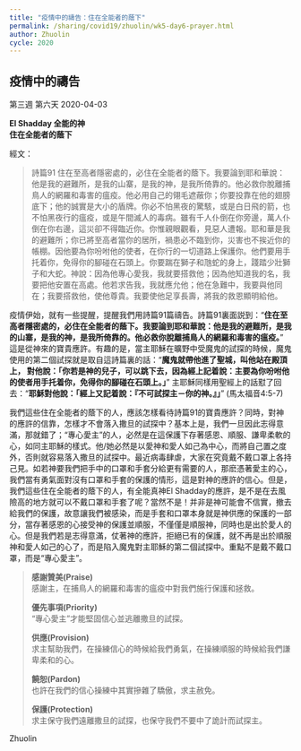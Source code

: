 ```yaml
---
title: "疫情中的禱告：住在全能者的蔭下"
permalink: /sharing/covid19/zhuolin/wk5-day6-prayer.html
author: Zhuolin
cycle: 2020
---
```

## 疫情中的禱告
第三週 第六天 2020-04-03  

**El Shadday 全能的神**  
**住在全能者的蔭下**  

經文：  
> 詩篇91 住在至高者隱密處的，必住在全能者的蔭下。我要論到耶和華說：他是我的避難所，是我的山寨，是我的神，是我所倚靠的。他必救你脫離捕鳥人的網羅和毒害的瘟疫。他必用自己的翎毛遮蔽你；你要投靠在他的翅膀底下；他的誠實是大小的盾牌。你必不怕黑夜的驚駭，或是白日飛的箭，也不怕黑夜行的瘟疫，或是午間滅人的毒病。雖有千人仆倒在你旁邊，萬人仆倒在你右邊，這災卻不得臨近你。你惟親眼觀看，見惡人遭報。耶和華是我的避難所；你已將至高者當你的居所，禍患必不臨到你，災害也不挨近你的帳棚。因他要為你吩咐他的使者，在你行的一切道路上保護你。他們要用手托着你，免得你的腳碰在石頭上。你要踹在獅子和虺蛇的身上，踐踏少壯獅子和大蛇。神說：因為他專心愛我，我就要搭救他；因為他知道我的名，我要把他安置在高處。他若求告我，我就應允他；他在急難中，我要與他同在；我要搭救他，使他尊貴。我要使他足享長壽，將我的救恩顯明給他。  

疫情伊始，就有一些提醒，提醒我們用詩篇91篇禱告。詩篇91裏面説到：“**住在至高者隱密處的，必住在全能者的蔭下。我要論到耶和華說：他是我的避難所，是我的山寨，是我的神，是我所倚靠的。他必救你脫離捕鳥人的網羅和毒害的瘟疫。**” 這是從神來的寶貴應許。有趣的是，當主耶穌在曠野中受魔鬼的試探的時候，魔鬼使用的第二個試探就是取自這詩篇裏的話：“**魔鬼就帶他進了聖城，叫他站在殿頂上， 對他說：「你若是神的兒子，可以跳下去，因為經上記着說：主要為你吩咐他的使者用手托着你，免得你的腳碰在石頭上。」**” 主耶穌同樣用聖經上的話懟了回去：“**耶穌對他說：「經上又記着說：『不可試探主－你的神。』」**” (馬太福音4:5-7)  

我們這些住在全能者的蔭下的人，應該怎樣看待詩篇91的寶貴應許？同時，對神的應許的信靠，怎樣才不會落入撒旦的試探中？基本上是，我們一旦因此志得意滿，那就錯了；“專心愛主”的人，必然是在這保護下存著感恩、順服、謙卑柔軟的心，如同主耶穌的樣式。他/她必然是以愛神和愛人如己為中心，而將自己置之度外，否則就容易落入撒旦的試探中。最近病毒肆虐，大家在究竟戴不戴口罩上各持己見。如若神要我們把手中的口罩和手套分給更有需要的人，那麽憑著愛主的心，我們當有勇氣面對沒有口罩和手套的保護的情形，這是對神的應許的信心。但是，我們這些住在全能者的蔭下的人，有全能真神El Shadday的應許，是不是在去風險高的地方就可以不戴口罩和手套了呢？當然不是！并非是神可能會不信實，撤去給我們的保護，故意讓我們被感染，而是手套和口罩本身就是神供應的保護的一部分，當存著感恩的心接受神的保護並順服，不僅僅是順服神，同時也是出於愛人的心。但是我們若是志得意滿，仗著神的應許，拒絕已有的保護，就不再是出於順服神和愛人如己的心了，而是陷入魔鬼對主耶穌的第二個試探中。重點不是戴不戴口罩，而是“專心愛主”。  

> **感謝贊美(Praise)**  
> 感謝主，在捕鳥人的網羅和毒害的瘟疫中對我們施行保護和拯救。  
>
> **優先事項(Priority)**  
> “專心愛主”才能堅固信心並逃離撒旦的試探。  
>
> **供應(Provision)**  
> 求主幫助我們，在操練信心的時候給我們勇氣，在操練順服的時候給我們謙卑柔和的心。  
>
> **饒恕(Pardon)**  
> 也許在我們的信心操練中其實摻雜了驕傲，求主赦免。  
>
> **保護(Protection)**  
> 求主保守我們遠離撒旦的試探，也保守我們不要中了詭計而試探主。  

Zhuolin  
